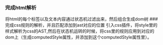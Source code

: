 ### 完成html解析
将html的每个标签以及文本内容通过状态机过滤出来，然后组合生成dom树
###完成css规则的解析，并且匹配添加到ast对应的位置
引入css插件，将style里的样式解析为css的AST,然后在状态机运转的时候，将css里的规则应用到对应的dom上（生成computedStyle属性，并添加到这个computedStyle属性里）。 
